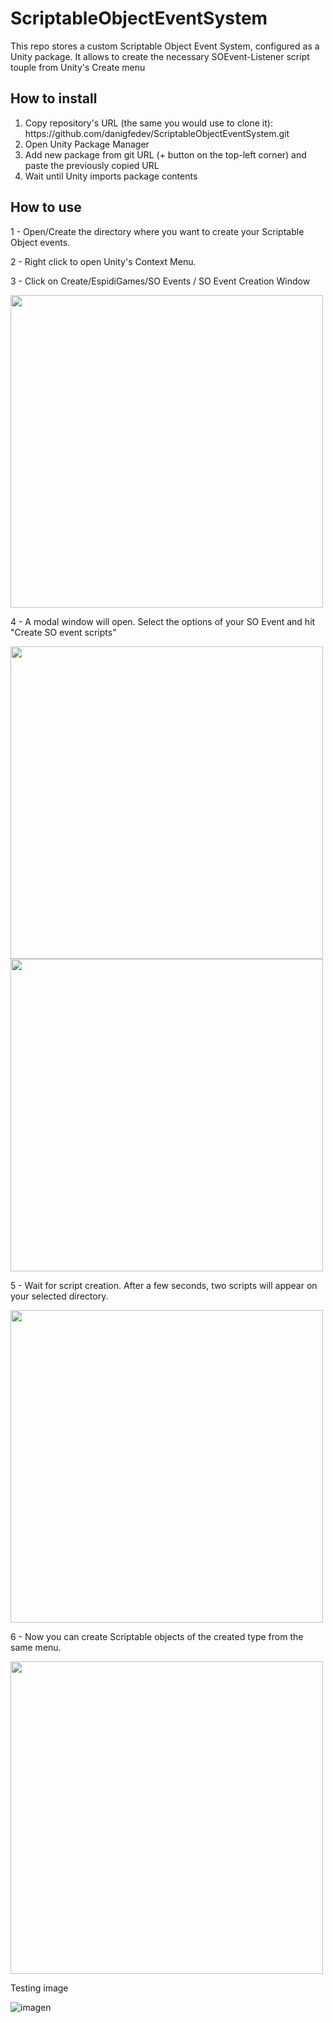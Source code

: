 # ScriptableObjectEventSystem
This repo stores a custom Scriptable Object Event System, configured as a Unity package. It allows to create the necessary SOEvent-Listener script touple from Unity's Create menu

## How to install

<ol>
  <li>Copy repository's URL (the same you would use to clone it): https://github.com/danigfedev/ScriptableObjectEventSystem.git</li>
  <li>Open Unity Package Manager</li>
  <li>Add new package from git URL (+ button on the top-left corner) and paste the previously copied URL</li>
  <li>Wait until Unity imports package contents</li>
</ol>

## How to use

1 - Open/Create the directory where you want to create your Scriptable Object events.

2 - Right click to open Unity's Context Menu.

3 - Click on Create/EspidiGames/SO Events / SO Event Creation Window

<img src="https://user-images.githubusercontent.com/37219448/172149202-8f3d5cc9-7018-4c6f-8cd9-f3d7c86b25d8.png" width="500">

4 - A modal window will open. Select the options of your SO Event and hit "Create SO event scripts"


<img src="https://user-images.githubusercontent.com/37219448/172149490-73e860f3-0dea-4ed8-95cf-88bed08cd600.png" width="500">

<img src="https://user-images.githubusercontent.com/37219448/172149721-4dc95ec9-a5c1-459a-a585-307b175bac65.png" width="500">

5 - Wait for script creation. After a few seconds, two scripts will appear on your selected directory.

<img src="https://user-images.githubusercontent.com/37219448/172150009-a127ce75-9767-47ee-a131-411651dbf7cf.png" width="500">


6 - Now you can create Scriptable objects of the created type from the same menu.

<img src="https://user-images.githubusercontent.com/37219448/172150179-0484e88b-f24a-49d0-bd5a-c37f31bacdb7.png" width="500">

Testing image

![imagen](https://user-images.githubusercontent.com/37219448/172150179-0484e88b-f24a-49d0-bd5a-c37f31bacdb7.png)

